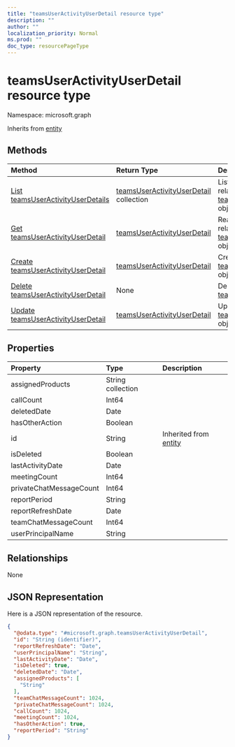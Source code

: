 ```yaml
---
title: "teamsUserActivityUserDetail resource type"
description: ""
author: ""
localization_priority: Normal
ms.prod: ""
doc_type: resourcePageType
---
```


# teamsUserActivityUserDetail resource type


Namespace: microsoft.graph




Inherits from [entity](../resources/entity.md)

## Methods
|Method|Return Type|Description|
|:---|:---|:---|
|[List teamsUserActivityUserDetails](../api/teamsuseractivityuserdetail-list.md)|[teamsUserActivityUserDetail](../resources/teamsuseractivityuserdetail.md) collection|List properties and relationships of the [teamsUserActivityUserDetail](../resources/teamsuseractivityuserdetail.md) objects.|
|[Get teamsUserActivityUserDetail](../api/teamsuseractivityuserdetail-get.md)|[teamsUserActivityUserDetail](../resources/teamsuseractivityuserdetail.md)|Read properties and relationships of the [teamsUserActivityUserDetail](../resources/teamsuseractivityuserdetail.md) object.|
|[Create teamsUserActivityUserDetail](../api/teamsuseractivityuserdetail-create.md)|[teamsUserActivityUserDetail](../resources/teamsuseractivityuserdetail.md)|Create a new [teamsUserActivityUserDetail](../resources/teamsuseractivityuserdetail.md) object.|
|[Delete teamsUserActivityUserDetail](../api/teamsuseractivityuserdetail-delete.md)|None|Deletes a [teamsUserActivityUserDetail](../resources/teamsuseractivityuserdetail.md).|
|[Update teamsUserActivityUserDetail](../api/teamsuseractivityuserdetail-update.md)|[teamsUserActivityUserDetail](../resources/teamsuseractivityuserdetail.md)|Update the properties of a [teamsUserActivityUserDetail](../resources/teamsuseractivityuserdetail.md) object.|

## Properties
|Property|Type|Description|
|:---|:---|:---|
|assignedProducts|String collection||
|callCount|Int64||
|deletedDate|Date||
|hasOtherAction|Boolean||
|id|String| Inherited from [entity](../resources/entity.md)|
|isDeleted|Boolean||
|lastActivityDate|Date||
|meetingCount|Int64||
|privateChatMessageCount|Int64||
|reportPeriod|String||
|reportRefreshDate|Date||
|teamChatMessageCount|Int64||
|userPrincipalName|String||

## Relationships
None

## JSON Representation
Here is a JSON representation of the resource.
<!-- {
  "blockType": "resource",
  "keyProperty": "id",
  "@odata.type": "microsoft.graph.teamsUserActivityUserDetail",
  "baseType": "microsoft.graph.entity",
  "openType": false
}
-->
``` json
{
  "@odata.type": "#microsoft.graph.teamsUserActivityUserDetail",
  "id": "String (identifier)",
  "reportRefreshDate": "Date",
  "userPrincipalName": "String",
  "lastActivityDate": "Date",
  "isDeleted": true,
  "deletedDate": "Date",
  "assignedProducts": [
    "String"
  ],
  "teamChatMessageCount": 1024,
  "privateChatMessageCount": 1024,
  "callCount": 1024,
  "meetingCount": 1024,
  "hasOtherAction": true,
  "reportPeriod": "String"
}
```

